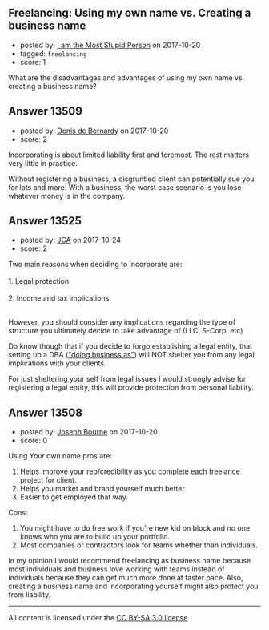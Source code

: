 ## Freelancing: Using my own name vs. Creating a business name

- posted by: [I am the Most Stupid Person](https://stackexchange.com/users/11242471/i-am-the-most-stupid-person) on 2017-10-20
- tagged: `freelancing`
- score: 1

<p>What are the disadvantages and advantages of using my own name vs. creating a business name?</p>



## Answer 13509

- posted by: [Denis de Bernardy](https://stackexchange.com/users/182468/denis-de-bernardy) on 2017-10-20
- score: 2

<p>Incorporating is about limited liability first and foremost. The rest matters very little in practice.</p>

<p>Without registering a business, a disgruntled client can potentially sue you for lots and more. With a business, the worst case scenario is you lose whatever money is in the company.</p>



## Answer 13525

- posted by: [JCA](https://stackexchange.com/users/6822638/jca) on 2017-10-24
- score: 2

<p>Two main reasons when deciding to incorporate are:
<br><br>1. Legal protection
<br><br>2. Income and tax implications</p>

<p><br>However, you should consider any implications regarding the type of structure you ultimately decide to take advantage of (LLC, S-Corp, etc)</p>

<p>Do know though that if you decide to forgo establishing a legal entity, that setting up a DBA (<a href="https://en.wikipedia.org/wiki/Trade_name" rel="nofollow noreferrer">"doing business as"</a>) will NOT shelter you from any legal implications with your clients.</p>

<p>For just sheltering your self from legal issues I would strongly advise for registering a legal entity, this will provide protection from personal liability.</p>



## Answer 13508

- posted by: [Joseph Bourne](https://stackexchange.com/users/6876363/joseph-bourne) on 2017-10-20
- score: 0

<p>Using Your own name pros are:</p>

<ol>
<li>Helps improve your rep/credibility as you complete each freelance project for client.</li>
<li>Helps you market and brand yourself much better.</li>
<li>Easier to get employed that way.</li>
</ol>

<p>Cons:</p>

<ol>
<li>You might have to do free work if you're new kid on block and no one knows who you are to build up your portfolio.</li>
<li>Most companies or contractors look for teams whether than individuals.</li>
</ol>

<p>In my opinion I would recommend freelancing as business name because most individuals and business love working with teams instead of individuals because they can get much more done at faster pace. Also, creating a business name and incorporating yourself might also protect you from liability.</p>




---

All content is licensed under the [CC BY-SA 3.0 license](https://creativecommons.org/licenses/by-sa/3.0/).
